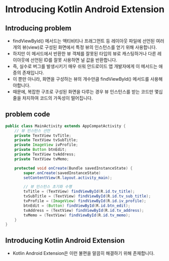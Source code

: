 # Introducing Kotlin Android Extension
## Introducing problem
* findViewById() 메서드는 액티비티나 프래그먼트 등 레이아웃 파일에 선언된 여러 개의 뷰(view)로 구성된 화면에서 특정 뷰의 인스턴스를 얻기 위해 사용합니다.
* 하지만 이 메서드에서 반환한 뷰 객체를 잘못된 타입의 뷰로 캐스팅하거나 다른 레이아웃에 선언된 ID를 잘못 사용하면 널 값을 반환합니다. 
* 즉, 실수로 버그를 발생시키기 매우 쉬워 안드로이드 앱 개발자에게 이 메서드는 애증의 존재입니다.
* 이 뿐만 아니라, 화면을 구성하는 뷰의 개수만큼 findViewById() 메서드를 사용해야합니다.
* 때문에, 복잡한 구조로 구성된 화면을 다루는 경우 뷰 인스턴스를 받는 코드만 몇십 줄을 차지하여 코드의 가독성이 떨어집니다.

## problem code
~~~java
public class MainActivity extends AppCompatActivity {
    // 뷰 인스턴스 선언
    private TextView tvTitle;
    private TextView tvSubTitle;
    private ImageView ivProfile;
    private Button btnEdit;
    private TextView tvAddress;
    private TextView tvMemo;

    protected void onCreate(Bundle savedInstanceState) {
        super.onCreate(savedInstanceState)
        setContentView(R.layout.activity_main);

        // 뷰 인스턴스 초기화 수행
        tvTitle = (TextView) findViewById(R.id.tv_title);
        tvSubTitle = (TextView) findViewById(R.id.tv_sub_title);
        tvProfile = (ImageView) findViewById(R.id.iv_profile);
        btnEdit = (Button) findViewById(R.id.btn_edit);
        tvAddress = (TextView) findViewById(R.id.tv_address);
        tvMemo = (TextView) findViewById(R.id.tv_memo);
    }
}
~~~

## Introducing Kotlin Android Extension
* Kotlin Android Extension은 이런 불편을 말끔히 해결하기 위해 존재합니다.